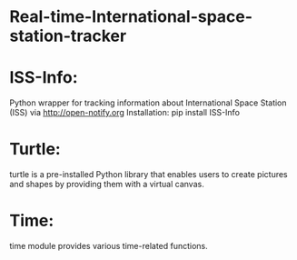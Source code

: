 # Real-time-International-space-station-tracker

# ISS-Info:
Python wrapper for tracking information about International Space Station (ISS) via http://open-notify.org
Installation: pip install ISS-Info

# Turtle:
turtle is a pre-installed Python library that enables users to create pictures and shapes by providing them with a virtual canvas.

# Time:
time module provides various time-related functions.

